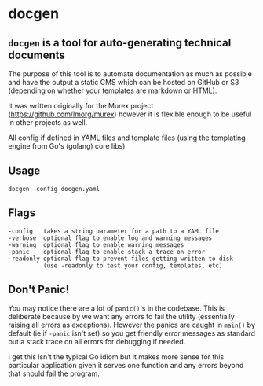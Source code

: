 # docgen

## `docgen` is a tool for auto-generating technical documents

The purpose of this tool is to automate documentation as
much as possible and have the output a static CMS which
can be hosted on GitHub or S3 (depending on whether your
templates are markdown or HTML).

It was written originally for the Murex project (https://github.com/lmorg/murex)
however it is flexible enough to be useful in other projects
as well.

All config if defined in YAML files and template files
(using the templating engine from Go's (golang) core libs)

## Usage

    docgen -config docgen.yaml

## Flags

    -config   takes a string parameter for a path to a YAML file
    -verbose  optional flag to enable log and warning messages
    -warning  optional flag to enable warning messages
    -panic    optional flag to enable stack a trace on error
    -readonly optional flag to prevent files getting written to disk
              (use -readonly to test your config, templates, etc)

## Don't Panic!

You may notice there are a lot of `panic()`'s in the codebase.
This is deliberate because by we want any errors to fail the
utility (essentially raising all errors as exceptions). However
the panics are caught in `main()` by default (ie if `-panic`
isn't set) so you get friendly error messages as standard but a
stack trace on all errors for debugging if needed.

I get this isn't the typical Go idiom but it makes more sense
for this particular application given it serves one function
and any errors beyond that should fail the program.
